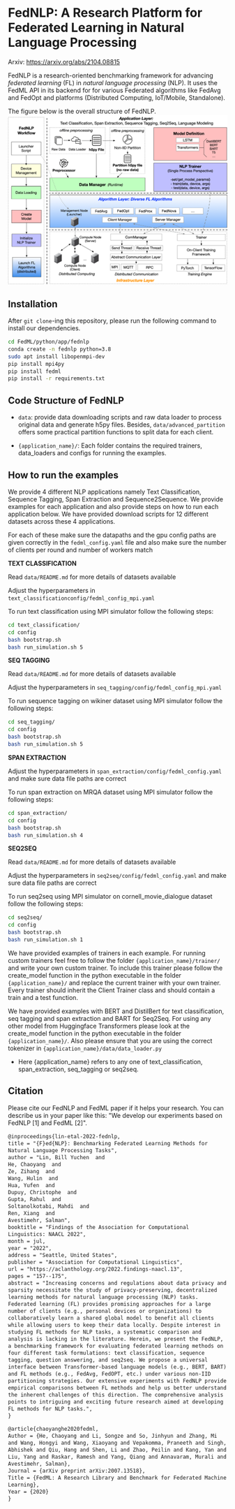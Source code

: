 # FedNLP: A Research Platform for Federated Learning in Natural Language Processing

Arxiv: https://arxiv.org/abs/2104.08815

<!-- This is FedNLP, an application ecosystem for federated natural language processing based on FedML framework (https://github.com/FedML-AI/FedML). -->

FedNLP is a research-oriented benchmarking framework for advancing *federated learning* (FL) in *natural language processing* (NLP). It uses the FedML API in its backend for for various Federated algorithms like FedAvg and FedOpt and platforms (Distributed Computing, IoT/Mobile, Standalone).

The figure below is the overall structure of FedNLP.
![avatar](FedNLP.png)

## Installation
After `git clone`-ing this repository, please run the following command to install our dependencies.

```bash
cd FedML/python/app/fednlp
conda create -n fednlp python=3.8
sudo apt install libopenmpi-dev
pip install mpi4py
pip install fedml
pip install -r requirements.txt
```
## Code Structure of FedNLP

- `data`: provide data downloading scripts and raw data loader to process original data and generate h5py files. Besides, `data/advanced_partition` offers some practical partition functions to split data for each client.

- `{application_name}/`: Each folder contains the required trainers, data_loaders and configs for running the examples.


## How to run the examples

We provide 4 different NLP applications namely Text Classification, Sequence Tagging, Span Extraction and Sequence2Sequence. We provide examples for each application and also provide steps on how to run each application below. We have provided download scripts for 12 different datasets across these 4 applications.

For each of these make sure the datapaths and the gpu config paths are given correctly in the `fedml_config.yaml` file and also make sure the number of clients per round and number of workers match

**TEXT CLASSIFICATION**

Read `data/README.md` for more details of datasets available

Adjust the hyperparameters in `text_classificationconfig/fedml_config_mpi.yaml`

To run text classification using MPI simulator follow the following steps:

```bash
cd text_classification/
cd config
bash bootstrap.sh
bash run_simulation.sh 5
```

**SEQ TAGGING**

Read `data/README.md` for more details of datasets available

Adjust the hyperparameters in `seq_tagging/config/fedml_config_mpi.yaml`

To run sequence tagging on wikiner dataset using MPI simulator follow the following steps:

```bash
cd seq_tagging/
cd config
bash bootstrap.sh
bash run_simulation.sh 5
```

**SPAN EXTRACTION**

Adjust the hyperparameters in `span_extraction/config/fedml_config.yaml` and make sure data file paths are correct

To run span extraction on MRQA dataset using MPI simulator follow the following steps:

```bash
cd span_extraction/
cd config
bash bootstrap.sh
bash run_simulation.sh 4
```


**SEQ2SEQ**

Read `data/README.md` for more details of datasets available

Adjust the hyperparameters in `seq2seq/config/fedml_config.yaml` and make sure data file paths are correct

To run seq2seq using MPI simulator on cornell_movie_dialogue dataset follow the following steps:

```bash
cd seq2seq/
cd config
bash bootstrap.sh
bash run_simulation.sh 1
```

We have provided examples of trainers in each example. For running custom trainers feel free to follow the folder `{application_name}/trainer/` and write your own custom trainer. To include this trainer please follow the create_model function in the python executable in the folder `{application_name}/` and replace the current trainer with your own trainer. Every trainer should inherit the Client Trainer class and should contain a train and a test function.


We have provided examples with BERT and DistilBert for text classification, seq tagging and span extraction and BART for Seq2Seq. For using any other model from Huggingface Transformers please look at the create_model function in the python executable in the folder `{application_name}/`. Also please ensure that you are using the correct tokenizer in `{application_name}/data/data_loader.py` 


* Here {application_name} refers to any one of text_classification, span_extraction, seq_tagging or seq2seq.


## Citation

Please cite our FedNLP and FedML paper if it helps your research.
You can describe us in your paper like this: "We develop our experiments based on FedNLP [1] and FedML [2]".

```
@inproceedings{lin-etal-2022-fednlp,
title = "{F}ed{NLP}: Benchmarking Federated Learning Methods for Natural Language Processing Tasks",
author = "Lin, Bill Yuchen  and
He, Chaoyang  and
Ze, Zihang  and
Wang, Hulin  and
Hua, Yufen  and
Dupuy, Christophe  and
Gupta, Rahul  and
Soltanolkotabi, Mahdi  and
Ren, Xiang  and
Avestimehr, Salman",
booktitle = "Findings of the Association for Computational Linguistics: NAACL 2022",
month = jul,
year = "2022",
address = "Seattle, United States",
publisher = "Association for Computational Linguistics",
url = "https://aclanthology.org/2022.findings-naacl.13",
pages = "157--175",
abstract = "Increasing concerns and regulations about data privacy and sparsity necessitate the study of privacy-preserving, decentralized learning methods for natural language processing (NLP) tasks. Federated learning (FL) provides promising approaches for a large number of clients (e.g., personal devices or organizations) to collaboratively learn a shared global model to benefit all clients while allowing users to keep their data locally. Despite interest in studying FL methods for NLP tasks, a systematic comparison and analysis is lacking in the literature. Herein, we present the FedNLP, a benchmarking framework for evaluating federated learning methods on four different task formulations: text classification, sequence tagging, question answering, and seq2seq. We propose a universal interface between Transformer-based language models (e.g., BERT, BART) and FL methods (e.g., FedAvg, FedOPT, etc.) under various non-IID partitioning strategies. Our extensive experiments with FedNLP provide empirical comparisons between FL methods and help us better understand the inherent challenges of this direction. The comprehensive analysis points to intriguing and exciting future research aimed at developing FL methods for NLP tasks.",
}
```

```
@article{chaoyanghe2020fedml,
Author = {He, Chaoyang and Li, Songze and So, Jinhyun and Zhang, Mi and Wang, Hongyi and Wang, Xiaoyang and Vepakomma, Praneeth and Singh, Abhishek and Qiu, Hang and Shen, Li and Zhao, Peilin and Kang, Yan and Liu, Yang and Raskar, Ramesh and Yang, Qiang and Annavaram, Murali and Avestimehr, Salman},
Journal = {arXiv preprint arXiv:2007.13518},
Title = {FedML: A Research Library and Benchmark for Federated Machine Learning},
Year = {2020}
}

```
